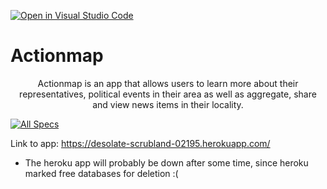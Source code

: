 [![Open in Visual Studio Code](https://classroom.github.com/assets/open-in-vscode-c66648af7eb3fe8bc4f294546bfd86ef473780cde1dea487d3c4ff354943c9ae.svg)](https://classroom.github.com/online_ide?assignment_repo_id=9184371&assignment_repo_type=AssignmentRepo)
# Actionmap

<div style="text-align: center;">

Actionmap is an app that allows users to learn more about their representatives,
political events in their area as well as aggregate, share and view news items in their locality.

</div>

[![All Specs](https://github.com/cs169/fa22-actionmap-fa22-21/actions/workflows/specs.yml/badge.svg)](https://github.com/cs169/fa22-actionmap-fa22-21/actions/workflows/specs.yml)

Link to app: https://desolate-scrubland-02195.herokuapp.com/
- The heroku app will probably be down after some time, since heroku marked free databases for deletion :(
